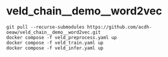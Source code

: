 # veld_chain__demo__word2vec

```
git pull --recurse-submodules https://github.com/acdh-oeaw/veld_chain__demo__word2vec.git
docker compose -f veld_preprocess.yaml up
docker compose -f veld_train.yaml up
docker compose -f veld_infer.yaml up
```
